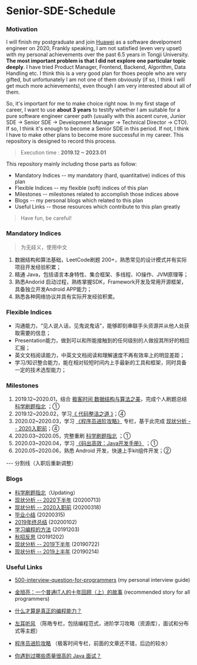 # Senior-SDE-Schedule

### Motivation

I will finish my postgraduate and join [Huawei](https://www.huawei.com/cn/) as a software develpoment engineer on 2020, Frankly speaking, I am not satisfied (even very upset) with my personal achievements over the past 6.5 years in Tongji University. **The most important problem is that I did not explore one particular topic deeply**. I have tried Product Manager, Frontend, Backend, Algorithm, Data Handling etc. I think this is a very good plan for thoes people who are very gifted, but unfortunately I am not one of them obviously (if so, I think I will get much more achievements), even though I am very interested about all of them.

So, it's important for me to make choice right now. In my first stage of career, I want to use **about 3 years** to testify whether I am suitable for a pure software engineer career path (usually with this ascent curve, Junior SDE -> Senior SDE -> Development Manager -> Technical Director -> CTO). If so, I think it's enough to become a Senior SDE in this period. If not, I think I have to make other plans to become more successful in my career. This repository is designed to record this process.

> Execution time : **2019.12 ~ 2023.01**

This repository mainly including those parts as follow:

* Mandatory Indices -- my mandatory (hard, quantitative) indices of this plan
* Flexible Indices -- my flexible (soft) indices of this plan 
* Milestones -- milestones related to accomplish those indices above
* Blogs -- my personal blogs which related to this plan
* Useful Links -- those resources which contribute to this plan greatly

> Have fun, be careful!

### Mandatory Indices

> 为无歧义，使用中文

1. 数据结构和算法基础，LeetCode刷题 200+，熟悉常见的设计模式并有实际项目开发经验积累；
2. 精通 Java，包括语言本身特性、集合框架、多线程、IO操作、JVM原理等；
3. 熟悉Andorid 启动过程，熟练掌握SDK，Framework开发及常用开源框架，具备独立开发Android APP能力；
4. 熟悉各种网络协议并具有实际开发经验积累。

### Flexible Indices

* 沟通能力，“见人说人话，见鬼说鬼话”，能够即刻串联手头资源并从他人处获取需要的信息；
* Presentation能力，做到可以和所能接触到的任何级别的人做投其所好的相应汇报；
* 英文文档阅读能力，中英文文档阅读和理解速度不再有效率上的明显差距；
* 学习/知识整合能力，能在相对较短时间内上手最新的工具和框架，同时具备一定的技术选型能力；

### Milestones

1. 2019.12~2020.01，结合 [极客时间 数据结构与算法之美](https://time.geekbang.org/column/intro/126)，完成个人刷题总结 [科学刷题指北](./blogs/科学刷题指北.md) ；①
2. 2019.12~2020.02，学习[《 代码整洁之道 》](https://book.douban.com/subject/4199741/)；④
3. 2020.02~2020.03，学习 [《程序员进阶攻略》](https://time.geekbang.org/column/intro/111) 专栏，基于此完成 [现状分析 -- 2020入职前](./blogs/现状分析-2020入职前.md)；④
4. 2020.03~2020.05，完整重刷 [科学刷题指北](./blogs/科学刷题指北.md) ；①
5. 2020.03~2020.04，学习  [《码出高效：Java开发手册》](https://book.douban.com/subject/30333948/) ；①
6. 2020.05~2020.06，熟悉 Android 开发，快速上手kit组件开发；②

--- 分割线（入职后重新调整）



### Blogs

* [科学刷题指北](./blogs/科学刷题指北.md)（Updating）
* [现状分析 -- 2020下半年](./blogs/现状分析-2020下半年.md) (20200713)
* [现状分析 -- 2020入职前](./blogs/现状分析-2020入职前.md) (20200318)
* [毕业小结](./blogs/毕业小结.md) (20200315)
* [2019年终总结](./blogs/2019年终总结.md) (20200102)
* [学习编程的方法](./blogs/学习编程的方法.md) (20191203)
* [秋招反思](./blogs/秋招反思.md) (20191202)
* [现状分析 -- 2019下半年](./blogs/现状分析-2019下半年.md) (20190722)
* [现状分析 -- 2019上半年](./blogs/现状分析-2019上半年.md) (20190214)

### Useful Links

* [500-interview-question-for-programmers](https://github.com/KrisCheng/500-interview-question-for-programmers) (my personal interview guide)

* [金旭亮：一个普通IT人的十年回顾（上）的故事](http://www.fantiz5.com/gs/lizhi/mem/memooswsn.html) (recommended story for all programmers)

* [什么才算是真正的编程能力？](https://www.zhihu.com/question/31034164)

* [左耳听风](https://time.geekbang.org/column/intro/48) （陈皓专栏，包括编程范式，进阶学习攻略（资源库），面试和分布式等主题）

* [程序员进阶攻略](https://time.geekbang.org/column/intro/111) （极客时间专栏，前面的文章还不错，后边的较水）

* [你遇到过哪些质量很高的 Java 面试？](https://www.zhihu.com/question/60949531) 

  

